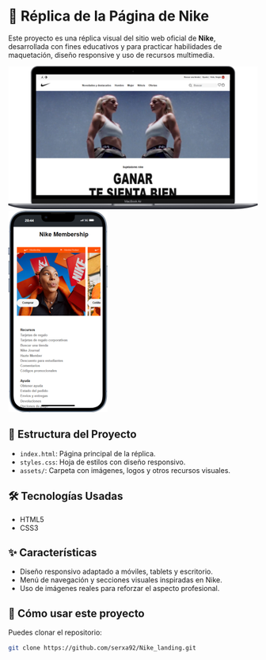 # 👟 Réplica de la Página de Nike

Este proyecto es una réplica visual del sitio web oficial de **Nike**, desarrollada con fines educativos y para practicar habilidades de maquetación, diseño responsive y uso de recursos multimedia.

<img src="assets/Mockups/Macbook-Air-proyecto1-nike.vercel.app.png" alt="mockup-mac" width="650" ><img src="assets/Mockups/iPhone-13-PRO-proyecto1-nike.vercel.app.png" alt="mockup-mac" width="200" >


## 📁 Estructura del Proyecto

- `index.html`: Página principal de la réplica.
- `styles.css`: Hoja de estilos con diseño responsivo.
- `assets/`: Carpeta con imágenes, logos y otros recursos visuales.

## 🛠 Tecnologías Usadas

- HTML5
- CSS3



## ✨ Características
- Diseño responsivo adaptado a móviles, tablets y escritorio.
- Menú de navegación y secciones visuales inspiradas en Nike.
- Uso de imágenes reales para reforzar el aspecto profesional.

## 🚀 Cómo usar este proyecto

Puedes clonar el repositorio:

```bash
git clone https://github.com/serxa92/Nike_landing.git

